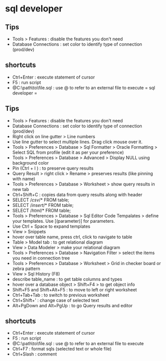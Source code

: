 # sql developer

## Tips
* Tools > Features : disable the features you don't need
* Database Connections : set color to identify type of connection (prod/dev)

## shortcuts
* Ctrl+Enter : execute statement of cursor
* F5 : run script
* @C:\path\to\file.sql : use @ to refer to an external file to execute
= sql developer =

## Tips
* Tools > Features : disable the features you don't need
* Database Connections : set color to identify type of connection (prod/dev)
* Right click on line gutter > Line numbers
* Use line gutter to select multiple lines. Drag click mouse over it.
* Tools > Preferences > Database > Sql Formatter > Oracle Formatting > Select SQL from profile (edit it as per your preference)
* Tools > Preferences > Database > Advanced > Display NULL using background color
* Pin (Ctrl + I ) : to preserve query results
* Query Result > right click > Rename > preserves results (like pinning with name)
* Tools > Preferences > Database > Worksheet > show query results in new tab
* Ctrl+Shift+C : copies data from query results along with header
* SELECT /*csv*/* FROM table;
* SELECT /*insert*/* FROM table;
* SELECT /*html*/* FROM table;
* Tools > Preferences > Database > Sql Editor Code Tempalates > define your templates. Use [(parameter)] for parameters.
* Use Ctrl + Space to expand templates
* View > Snippets
* hover over table name, press ctrl, click to navigate to table
* Table > Model tab : to get relational diagram
* View > Data Modeler >  make your relational diagram
* Tools > Preferences > Database > Navigation Filter > select the items you need in connection tree
* Tools > Preferences > Database > Worksheet > Grid in checker board or zebra pattern
* View > Sql History (F8)
* describe table_name : to get table columns and types
* hover over a database object > Shift+F4 > to get object info
* Shift+F5 and Shift+Alt+F5 : to move to left or right worksheet
* Ctrl+Tab+Tab : to switch to previous worksheet
* Ctrl+Shift+' : change case of selected text
* Alt+PgDown and Alt+PgUp : to go Query results and editor

## shortcuts
* Ctrl+Enter : execute statement of cursor
* F5 : run script
* @C:\path\to\file.sql : use @ to refer to an external file to execute
* Ctrl+F7 : format sqls (selected text or whole file)
* Ctrl+Slash : comment

